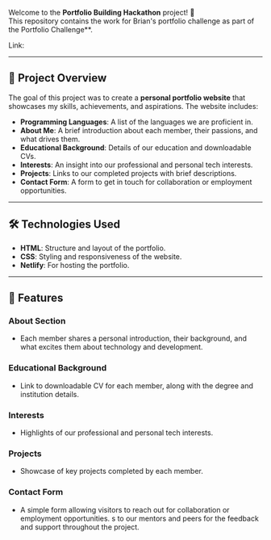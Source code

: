 Welcome to the **Portfolio Building Hackathon** project! 🚀  
This repository contains the work for Brian's portfolio challenge as part of the Portfolio Challenge**.

Link: 

---

## 🌟 Project Overview

The goal of this project was to create a **personal portfolio website** that showcases my skills, achievements, and aspirations. The website includes:

- **Programming Languages**: A list of the languages we are proficient in.
- **About Me**: A brief introduction about each member, their passions, and what drives them.
- **Educational Background**: Details of our education and downloadable CVs.
- **Interests**: An insight into our professional and personal tech interests.
- **Projects**: Links to our completed projects with brief descriptions.
- **Contact Form**: A form to get in touch for collaboration or employment opportunities.

---

## 🛠️ Technologies Used

- **HTML**: Structure and layout of the portfolio.
- **CSS**: Styling and responsiveness of the website.
- **Netlify**: For hosting the portfolio.

---

## 📝 Features

### **About Section**  
- Each member shares a personal introduction, their background, and what excites them about technology and development.

### **Educational Background**  
- Link to downloadable CV for each member, along with the degree and institution details.

### **Interests**  
- Highlights of our professional and personal tech interests.

### **Projects**  
- Showcase of key projects completed by each member.

### **Contact Form**  
- A simple form allowing visitors to reach out for collaboration or employment opportunities.
s to our mentors and peers for the feedback and support throughout the project.
